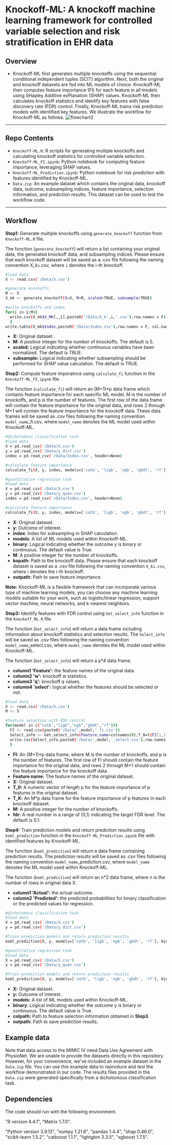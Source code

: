 # Knockoff-ML: A knockoff machine learning framework for controlled variable selection and risk stratification in EHR data <br/>
## Overview
* Knockoff-ML first generates multiple knockoffs using the sequential conditional independent tuples (SCIT) algorithm. Next, both the original and knockoff datasets are fed into ML models of choice. Knockoff-ML then computes feature importance (FI) for each feature in all models using SHapley Additive exPlanation (SHAP) values. Knockoff-ML then calculates knockoff statistics and identify key features with false discovery rate (FDR) control. Finally, Knockoff-ML trains risk prediction models with identified key features. We illustrate the workflow for Knockoff-ML as follows.
![flowchart2](https://github.com/user-attachments/assets/7c8373e5-4ee0-49d2-bacc-0a539304528d)
---
## Repo Contents
* `Knockoff-ML.R`: R scripts for generating multiple knockoffs and calculating knockoff statistics for controlled variable selection.
* `Knockoff-ML_FI.ipynb`: Python notebook for computing feature importance, leveraging SHAP values.
* `Knockoff-ML_Prediction.ipynb`: Python notebook for risk prediction with features identified by Knockoff-ML.
* `Data.zip`: An example dataset which contains the original data, knockoff data, outcome, subsampling indices, feature importance, selection information, and prediction results. This dataset can be used to test the workflow code.

---

## Workflow
**Step1:** Generate multiple knockoffs using `generate_knockoff` function from `Knockoff-ML.R` file.<br/>

The function (`generate_knockoff`) will return a list containing your original data, the generated knockoff data, and subsampling indices. Please ensure that each knockoff dataset will be saved as a .csv file following the naming convention X_k`i`.csv, where `i` denotes the i-th knockoff.<br/>
```bash
#load data
X <- read.csv('/Data/X.csv')

#generate knockoffs
M <- 5
X_mk <- generate_knockoff(X=X, M=M, scaled=TRUE, subsample=TRUE)

#write knockoffs and index
for(i in 1:M){
  write.csv(X_mk$X_MK[,,i],paste0('/Data/X_k',i,'.csv'),row.names = F))
  }
write.table(X_mk$Index,paste0('/Data/Index.csv'),row.names = F, col.names = F)
```
- **X:** Original dataset. <br/>
- **M:** A positive integer for the number of knockoffs. The default is 5.<br/>
- **scaled:** Logical indicating whether continuous variables have been normalized. The default is TRUE.<br/>
- **subsample:** Logical indicating whether subsampling should be performed for SHAP value calculation. The default is TRUE. <br/>

**Step2:** Compute feature imporatnce using `calculate_fi` function in the `Knockoff-ML_FI.ipynb` file. <br/>

The function (`calculate_fi`) will return an (M+1)*p data frame which contains feature importance for each specific ML model. M is the number of knockoffs, and p is the number of features. The first row of the data frame will contain the feature importance for the original data, and rows 2 through M+1 will contain the feature importance for the knockoff data. These data frames will be saved as .csv files following the naming convention `model_name`_fi.csv, where `model_name` denotes the ML model used within Knockoff-ML. <br/>
```bash
#dichotomous classification task
#load data 
X = pd.read_csv('/Data/X.csv')
y = pd.read_csv('/Data/y_dict.csv')
index = pd.read_csv('/Data/Index.csv', header=None)

#calculate feature importance
calculate_fi(X, y, index, models=['catb', 'ligb', 'xgb', 'gbdt', 'rf'], binary=True, M=5, kopath='/Data', outpath='/Data')

#quantitative regression task
#load data 
X = pd.read_csv('/Data/X.csv')
y = pd.read_csv('/Data/y_quan.csv')
index = pd.read_csv('/Data/Index.csv', header=None)

#calculate feature importance
calculate_fi(X, y, index, models=['catb', 'ligb', 'xgb', 'gbdt', 'rf'], binary=False, M=5, kopath='/Data', outpath='/Data')
```
- **X**: Original dataset. <br/>
- **y**: Outcome of interest.<br/>
- **index**: Index for subsampling in SHAP calculation.<br/>
- **models**: A list of ML models used within Knockoff-ML.<br/>
- **binary**: Logical indicating whether the outcome y is binary or continuous. The default value is True.<br/>
- **M**: A positive integer for the number of knockoffs.<br/>
- **kopath:** Path to the knockoff data. Please ensure that each knockoff dataset is saved as a .csv file following the naming convention `X_ki.csv`, where i denotes the i-th knockoff.<br/>
- **outpath:** Path to save feature importance.<br/>

**Note:** Knockoff-ML is a flexible framework that can incorporate various type of machine learning models, you can choose any machine learning models suitable for your work, such as logistic/linear regression, support vector machine, neural networks, and k-nearest neighbors.<br/>

**Step3:** Identify features with FDR control using `Get_select_info` function in the `Knockoff_ML.R` file.<br/>

The function (`Get_select_info`) will return a data frame including information about knockoff statistics and selection results. The `Select_info` will be saved as .csv files following the naming convention `model_name`_select.csv, where `model_name` denotes the ML model used within Knockoff-ML.<br/>

The function (`Get_select_info`) will return a p*4 data frame.
- **column1 'Feature':** the feature names of the original data.
- **column2 'w':** knockoff w statistics.
- **column3 'q':** knockoff q values.
- **column4 'select':** logical whether the features should be selected or not.
```bash
#load data
X <- read.csv('/Data/X.csv')
M <- 5

#feature selection with FDR control
for(model in c("catb","ligb","xgb","gbdt","rf")){
  FI <- read.csv(paste0('/Data/',model,'_fi.csv'))
  Select_info <- Get_select_info(Feature_name=colnames(X),T_0=t(FI[1,]),T_K=FI[2:M+1,],M=M,fdr=0.1),
  write.csv(Select_info,paste0('/Data/',model,'_select.csv'),row.names = F)
  }
```
- **FI:** An (M+1)*p data frame, where M is the number of knockoffs, and p is the number of features. The first row of FI should contain the feature importance for the original data, and rows 2 through M+1 should contain the feature importance for the knockoff data. <br/>
- **Feature name:** The feature names of the original dataset.<br/>
- **X:** Original dataset. <br/>
- **T_0:** A numeric vector of length p for the feature importance of p features in the original dataset.
- **T_K:** An M*p data frame for the feature importance of p features in each knockoff dataset.
- **M:** A positive integer for the number of knockoffs.<br/>
- **fdr:** A real number in a range of (0,1) indicating the target FDR level. The default is 0.1.<br/>

**Step4:** Train prediction models and return prediction results using `koml_prediction` function in the `Knockoff-ML_Prediction.ipynb` file with identified features by Knockoff-ML.<br/>

The function (`koml_prediction`) will return a data frame containing prediction results. The prediction results will be saved as .csv files following the naming convention `model_name`_prediction.csv, where `model_name` denotes the ML model used within Knockoff-ML.<br/>

The function (`koml_prediction`) will return an n*2 data frame, where n is the number of rows in original data X.
- **column1 'Actual':** the actual outcome.
- **column2 'Predicted':** the predicted probabilities for binary classification or the predicted values for regression.
```bash
#dichotomous classification task
#load data
X = pd.read_csv('/Data/X.csv')
y = pd.read_csv('/Data/y_dict.csv')

#Train prediction models and return prediction results
koml_prediction(X, y, models=['catb', 'ligb', 'xgb', 'gbdt', 'rf'], binary=True, colpath='/Data',outpath='/Data')

#quantitative regression task
#load data
X = pd.read_csv('/Data/X.csv')
y = pd.read_csv('/Data/y_quan.csv')

#Train prediction models and return prediction results
koml_prediction(X, y, models=['catb', 'ligb', 'xgb', 'gbdt', 'rf'], binary=False, colpath='/Data',outpath='/Data')
```
- **X:** Original dataset. <br/>
- **y:** Outcome of interest.<br/>
- **models:** A list of ML models used within Knockoff-ML.<br/>
- **binary**: Logical indicating whether the outcome y is binary or continuous. The default value is True.<br/>
- **colpath:** Path to feature selection information obtained in **Step3**.<br/>
- **outpath:** Path to save prediction results.<br/>

## Example data
Note that data access to the MIMIC IV need Data Use Agreement with PhysioNet. We are unable to provide the datasets directly in this repository. However, for your convenience, we've included an example dataset in the `Data.zip` file. You can use this example data to reproduce and test the workflow demonstrated in our code. The results files provided in the `Data.zip` were generated specifically from a dichotomous classification task.

## Dependencies
The code should run with the following environment.

"R version 4.4.1", "Matrix 1.7.0".

"Python version 3.9.13", "numpy 1.21.6", "pandas 1.4.4", "shap 0.46.0", "scikit-learn 1.5.2", "catboost 1.1.1", "lightgbm 3.3.5", "xgboost 1.7.5". 
